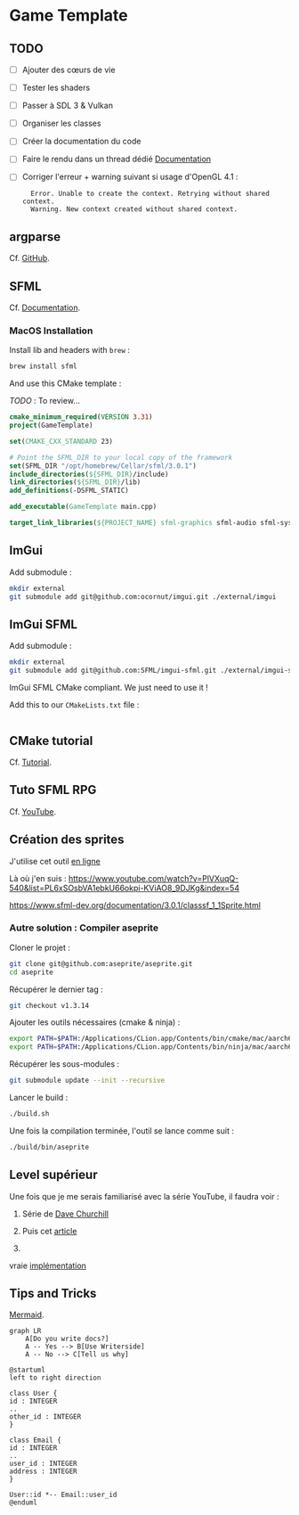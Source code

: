 # Game Template

## TODO

- [ ] Ajouter des cœurs de vie
- [ ] Tester les shaders
- [ ] Passer à SDL 3 & Vulkan
- [ ] Organiser les classes
- [ ] Créer la documentation du code
- [ ] Faire le rendu dans un thread
  dédié [Documentation](https://www.sfml-dev.org/tutorials/2.0/window-opengl-fr.php#dessiner-depuis-un-thread)
- [ ] Corriger l'erreur + warning suivant si usage d'OpenGL 4.1 :

        Error. Unable to create the context. Retrying without shared context.
        Warning. New context created without shared context.

## argparse

Cf. [GitHub](https://github.com/p-ranav/argparse).

## SFML

Cf. [Documentation](https://www.sfml-dev.org/documentation/3.0.1/).

### MacOS Installation

Install lib and headers with `brew` :

```sh
brew install sfml
```

And use this CMake template :

*TODO* : To review...

```CMake
cmake_minimum_required(VERSION 3.31)
project(GameTemplate)

set(CMAKE_CXX_STANDARD 23)

# Point the SFML_DIR to your local copy of the framework
set(SFML_DIR "/opt/homebrew/Cellar/sfml/3.0.1")
include_directories(${SFML_DIR}/include)
link_directories(${SFML_DIR}/lib)
add_definitions(-DSFML_STATIC)

add_executable(GameTemplate main.cpp)

target_link_libraries(${PROJECT_NAME} sfml-graphics sfml-audio sfml-system sfml-window)
```

## ImGui

Add submodule :

```bash
mkdir external
git submodule add git@github.com:ocornut/imgui.git ./external/imgui
```

## ImGui SFML

Add submodule :

```bash
mkdir external
git submodule add git@github.com:SFML/imgui-sfml.git ./external/imgui-sfml
```

ImGui SFML CMake compliant. We just need to use it !

Add this to our `CMakeLists.txt` file :

```CMake

```

## CMake tutorial

Cf. [Tutorial](https://edw.is/using-cmake/).

## Tuto SFML RPG

Cf. [YouTube](https://www.youtube.com/playlist?list=PL6xSOsbVA1ebkU66okpi-KViAO8_9DJKg).

## Création des sprites

J'utilise cet outil [en ligne](https://www.piskelapp.com/p/create/sprite/)

Là où j'en suis :
https://www.youtube.com/watch?v=PlVXuqQ-540&list=PL6xSOsbVA1ebkU66okpi-KViAO8_9DJKg&index=54

https://www.sfml-dev.org/documentation/3.0.1/classsf_1_1Sprite.html

### Autre solution : Compiler aseprite

Cloner le projet :

```bash
git clone git@github.com:aseprite/aseprite.git
cd aseprite
```

Récupérer le dernier tag :

```bash
git checkout v1.3.14
```

Ajouter les outils nécessaires (cmake & ninja) :

```bash
export PATH=$PATH:/Applications/CLion.app/Contents/bin/cmake/mac/aarch64/bin
export PATH=$PATH:/Applications/CLion.app/Contents/bin/ninja/mac/aarch64
```

Récupérer les sous-modules :

```bash
git submodule update --init --recursive
```

Lancer le build :

```bash
./build.sh
```

Une fois la compilation terminée, l'outil se lance comme suit :

```bash
./build/bin/aseprite
```

## Level supérieur

Une fois que je me serais familiarisé avec la série YouTube, il faudra voir :

1) Série de [Dave Churchill](https://www.youtube.com/watch?v=Eoq12SNaWI8&list=PL_xRyXins84_Sq7yZkxGP_MgYAH-Zo8Uu)

2) Puis cet [article](https://austinmorlan.com/posts/entity_component_system/)

3)
vraie [implémentation](https://github.com/CppCon/CppCon2015/blob/master/Tutorials/Implementation%20of%20a%20component-based%20entity%20system%20in%20modern%20C%2B%2B/Source%20Code/p7.cpp)

## Tips and Tricks

[Mermaid](https://mermaid.js.org/syntax/classDiagram.html).

```mermaid
graph LR
    A[Do you write docs?]
    A -- Yes --> B[Use Writerside]
    A -- No --> C[Tell us why]
```

```plantuml
@startuml
left to right direction

class User {
id : INTEGER
..
other_id : INTEGER
}

class Email {
id : INTEGER
..
user_id : INTEGER
address : INTEGER
}

User::id *-- Email::user_id
@enduml
```


